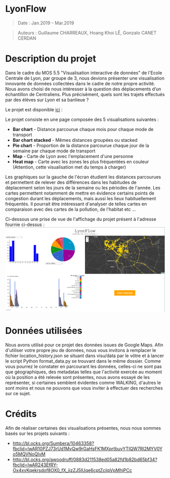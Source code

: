 # LyonFlow

>Date : Jan.2019 - Mar.2019 

>Auteurs : Guillaume CHARREAUX, Hoang Khoi LÊ, Gonzalo CANET CERDAN

# Description du projet

Dans le cadre du MOS 5.5 "Visualisation interactive de données" de l'Ecole Centrale de Lyon, par groupe de 3, nous devions présenter une visualisation innovante de données collectées dans le cadre de notre propre activité. Nous avons choisi de nous intéresser à la question des déplacements d’un échantillon de Centraliens. Plus précisément, quels sont les trajets effectués par des élèves sur Lyon et sa banlieue ?

Le projet est disponible [ici](https://gcharrea.github.io/LyonFlow/index) :

Le projet consiste en une page composée des 5 visualisations suivantes : 
* **Bar chart** - Distance parcourue chaque mois pour chaque mode de transport
* **Bar chart stacked** - Mêmes distances groupées ou stacked
* **Pie chart** - Proportion de la distance parcourue chaque jour de la semaine par chaque mode de transport
* **Map** - Carte de Lyon avec l'emplacement d'une personne
* **Heat map** - Carte avec les zones les plus fréquentées en couleur (Attention, cette visualisation met du temps à charger)

Les graphiques sur la gauche de l'écran étudient les distances parcourues et permettent de relever des différences dans les habitudes de déplacement selon les jours de la semaine ou les périodes de l'année.
Les cartes permettent notamment de mettre en évidence certains points de congestion durant les déplacements, mais aussi les lieux habituellement fréquentés. Il pourrait être intéressant d'analyser de telles cartes en comparaison avec des cartes de la pollution, de l'habitat etc ...

Ci-dessous une prise de vue de l'affichage du projet présent à l'adresse fournie ci-dessus :
![Index](Index.PNG)

# Données utilisées

Nous avons utilisé pour ce projet des données issues de Google Maps. Afin d'utiliser votre propre jeu de données, nous vous invitons à remplacer le fichier location_history.json se situant dans visu/data par le vôtre et à lancer le script Python format_data.py se trouvant dans le même dossier.
Comme vous pourrez le constater en parcourant les données, celles-ci ne sont pas que géographiques, des metadatas telles que l'activité exercée au moment où la position a été relevée sont présentes, nous avons essayé de les représenter, si certaines semblent évidentes comme WALKING, d'autres le sont moins et nous ne pouvons que vous inviter à effectuer des recherches sur ce sujet.

# Crédits

Afin de réaliser certaines des visualisations présentes, nous nous sommes basés sur les projets suivants :
* http://bl.ocks.org/Sumbera/10463358?fbclid=IwAR10PZJ73rUd1MvQw9rGaHsFK1MXprtbuvYTIQW7RI2MYV0Yo5MQVNoQlvM
* http://bl.ocks.org/awoodruff/0883d211538ed05a82fd1b82bd65bf34?fbclid=IwAR243EfRY-Ox4xvKqekrsdof8OX0_fX_iizZJ5IUqe6cptZciipVpMhjPCc

